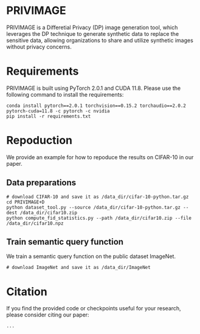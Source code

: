 # PRIVIMAGE
PRIVIMAGE is a Differetial Privacy (DP) image generation tool, which leverages the DP technique to generate synthetic data to replace the sensitive data, allowing organizations to share and utilize synthetic images without privacy concerns.
# Requirements
PRIVIMAGE is built using PyTorch 2.0.1 and CUDA 11.8. Please use the following command to install the requirements:
```
conda install pytorch==2.0.1 torchvision==0.15.2 torchaudio==2.0.2 pytorch-cuda=11.8 -c pytorch -c nvidia
pip install -r requirements.txt 
```
# Repoduction
We provide an example for how to repoduce the results on CIFAR-10 in our paper.
## Data preparations
```
# download CIFAR-10 and save it as /data_dir/cifar-10-python.tar.gz
cd PRIVIMAGE+D
python dataset_tool.py --source /data_dir/cifar-10-python.tar.gz --dest /data_dir/cifar10.zip
python compute_fid_statistics.py --path /data_dir/cifar10.zip --file /data_dir/cifar10.npz
```
## Train semantic query function
We train a semantic query function on the public dataset ImageNet.
```
# download ImageNet and save it as /data_dir/ImageNet

```

# Citation
If you find the provided code or checkpoints useful for your research, please consider citing our paper:
```
...
```
